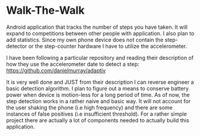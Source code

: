 # Walk-The-Walk
Android application that tracks the number of steps you have taken. It will expand to competitions between other people with application. I also plan to add statistics. Since my own phone device does not contain the step-detector or the step-counter hardware I have to utilize the accelerometer. 

I have been following a particular repository and reading their description of how they use the accelerometer date to detect a step: https://github.com/danielmurray/adaptiv

It is very well done and JUST from their description I can reverse engineer a basic detection algorithm. I plan to figure out a means to conserve battery power when device is motion-less for a long period of time. As of now, the step detection works in a rather naive and basic way. It will not account for the user shaking the phone (i.e high frequency) and there are some instances of false positives (i.e insufficient threshold). For a rather simple project there are actually a lot of components needed to actually build this application.
